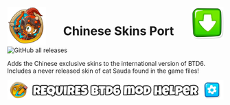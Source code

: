 <a href="https://github.com/doombubbles/template-mod/releases/latest/download/ChineseSkinsPort.dll">
    <img align="left" alt="Icon" height="90" src="Icon.png">
    <img align="right" alt="Download" height="75" src="https://raw.githubusercontent.com/gurrenm3/BTD-Mod-Helper/master/BloonsTD6%20Mod%20Helper/Resources/DownloadBtn.png">
</a>

<h1 align="center">Chinese Skins Port</h1>

![GitHub all releases](https://img.shields.io/github/downloads/TheMegax/BTD6-Chinese-Skins-Port/total)

Adds the Chinese exclusive skins to the international version of BTD6.
Includes a never released skin of cat Sauda found in the game files!

[![Requires BTD6 Mod Helper](https://raw.githubusercontent.com/gurrenm3/BTD-Mod-Helper/master/banner.png)](https://github.com/gurrenm3/BTD-Mod-Helper#readme)
